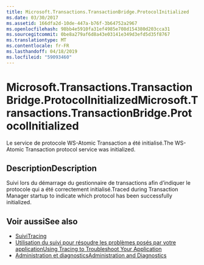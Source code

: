 ```yaml
---
title: Microsoft.Transactions.TransactionBridge.ProtocolInitialized
ms.date: 03/30/2017
ms.assetid: 166dfa2d-10de-447a-b76f-3b64752a2967
ms.openlocfilehash: 98bb4e5910fa31ef4985e708d154380d203cca31
ms.sourcegitcommit: 0be8a279af6d8a43e03141e349d3efd5d35f8767
ms.translationtype: MT
ms.contentlocale: fr-FR
ms.lasthandoff: 04/18/2019
ms.locfileid: "59093460"
---
```

# <a name="microsofttransactionstransactionbridgeprotocolinitialized"></a><span data-ttu-id="a62fe-102">Microsoft.Transactions.TransactionBridge.ProtocolInitialized</span><span class="sxs-lookup"><span data-stu-id="a62fe-102">Microsoft.Transactions.TransactionBridge.ProtocolInitialized</span></span>
<span data-ttu-id="a62fe-103">Le service de protocole WS-Atomic Transaction a été initialisé.</span><span class="sxs-lookup"><span data-stu-id="a62fe-103">The WS-Atomic Transaction protocol service was initialized.</span></span>  
  
## <a name="description"></a><span data-ttu-id="a62fe-104">Description</span><span class="sxs-lookup"><span data-stu-id="a62fe-104">Description</span></span>  
 <span data-ttu-id="a62fe-105">Suivi lors du démarrage du gestionnaire de transactions afin d’indiquer le protocole qui a été correctement initialisé.</span><span class="sxs-lookup"><span data-stu-id="a62fe-105">Traced during Transaction Manager startup to indicate which protocol has been successfully initialized.</span></span>  
  
## <a name="see-also"></a><span data-ttu-id="a62fe-106">Voir aussi</span><span class="sxs-lookup"><span data-stu-id="a62fe-106">See also</span></span>

- [<span data-ttu-id="a62fe-107">Suivi</span><span class="sxs-lookup"><span data-stu-id="a62fe-107">Tracing</span></span>](../../../../../docs/framework/wcf/diagnostics/tracing/index.md)
- [<span data-ttu-id="a62fe-108">Utilisation du suivi pour résoudre les problèmes posés par votre application</span><span class="sxs-lookup"><span data-stu-id="a62fe-108">Using Tracing to Troubleshoot Your Application</span></span>](../../../../../docs/framework/wcf/diagnostics/tracing/using-tracing-to-troubleshoot-your-application.md)
- [<span data-ttu-id="a62fe-109">Administration et diagnostics</span><span class="sxs-lookup"><span data-stu-id="a62fe-109">Administration and Diagnostics</span></span>](../../../../../docs/framework/wcf/diagnostics/index.md)
